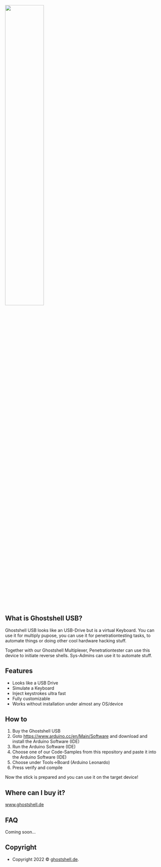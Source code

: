 <img src="https://camo.githubusercontent.com/46d91cec7c588d74507020c0aa92fcef3cb8639b87f9fd8ac09c73865b64876e/68747470733a2f2f67686f73747368656c6c2e64652f696d616765732f6c6f676f5f77685f6f6e5f626c2e706e67" height="50%"> 


## What is Ghostshell USB?
Ghostshell USB looks like an USB-Drive but is a virtual Keyboard.
You can use it for multiply pupose, you can use it for penetrationtesting tasks, to automate things or doing other cool hardware hacking stuff.

Together with our Ghostshell Multiplexer, Penetrationtester can use this device to initiate reverse shells.
Sys-Admins can use it to automate stuff.

## Features
+ Looks like a USB Drive
+ Simulate a Keyboard 
+ Inject keystrokes ultra fast 
+ Fully customizable
+ Works without installation under almost any OS/device

## How to
1. Buy the Ghostshell USB
2. Goto https://www.arduino.cc/en/Main/Software and download and install the Arduino Software (IDE)
3. Run the Arduino Software (IDE)
4. Choose one of our Code-Samples from this repository and paste it into the Arduino Software (IDE)
5. Choose under Tools->Board (Arduino Leonardo)
6. Press verify and compile

Now the stick is prepared and you can use it on the target device!

## Where can I buy it?
www.ghostshell.de

## FAQ
Coming soon...

## Copyright
- Copyright 2022 © <a href="https://ghostshell.de" target="_blank">ghostshell.de</a>.
